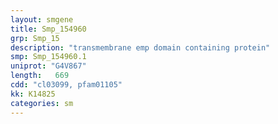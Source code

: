 ```yaml
---
layout: smgene
title: Smp_154960
grp: Smp_15
description: "transmembrane emp domain containing protein"
smp: Smp_154960.1
uniprot: "G4V867"
length:   669
cdd: "cl03099, pfam01105"
kk: K14825
categories: sm
---
```

